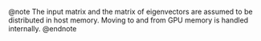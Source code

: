 @note
The input matrix and the matrix of eigenvectors are assumed to be distributed in host memory.
Moving to and from GPU memory is handled internally.
@endnote
